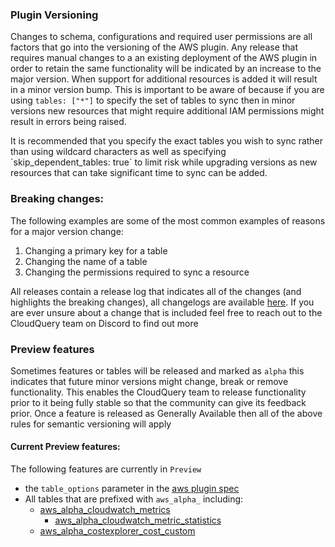 

### Plugin Versioning

Changes to schema, configurations and required user permissions are all factors that go into the versioning of the AWS plugin. Any release that requires manual changes to a an existing deployment of the AWS plugin in order to retain the same functionality will be indicated by an increase to the major version. When support for additional resources is added it will result in a minor version bump. This is important to be aware of because if you are using `tables: ["*"]` to specify the set of tables to sync then in minor versions new resources that might require additional IAM permissions might result in errors being raised.

<Callout type="info">
It is recommended that you specify the exact tables you wish to sync rather than using wildcard characters as well as specifying `skip_dependent_tables: true` to limit risk while upgrading versions as new resources that can take significant time to sync can be added.
</Callout>


###  Breaking changes:
The following examples are some of the most common examples of reasons for a major version change:

1. Changing a primary key for a table
2. Changing the name of a table
3. Changing the permissions required to sync a resource


All releases contain a release log that indicates all of the changes (and highlights the breaking changes), all changelogs are available [here](https://github.com/cloudquery/cloudquery/releases?q=plugins-source-aws-). If you are ever unsure about a change that is included feel free to reach out to the CloudQuery team on Discord to find out more

### Preview features


Sometimes features or tables will be released and marked as `alpha` this indicates that future minor versions might change, break or remove functionality. This enables the CloudQuery team to release functionality prior to it being fully stable so that the community can give its feedback prior. Once a feature is released as Generally Available then all of the above rules for semantic versioning will apply


#### Current Preview features:

The following features are currently in `Preview`

- the `table_options` parameter in the [aws plugin spec](/docs/plugins/sources/aws/configuration#aws-spec)
- All tables that are prefixed with `aws_alpha_` including:
    - [aws_alpha_cloudwatch_metrics](tables/aws_alpha_cloudwatch_metrics)
        - [aws_alpha_cloudwatch_metric_statistics](tables/aws_alpha_cloudwatch_metric_statistics)
    - [aws_alpha_costexplorer_cost_custom](tables/aws_alpha_costexplorer_cost_custom)
